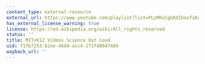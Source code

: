 ```yaml
---
content_type: external-resource
external_url: https://www.youtube.com/playlist?list=PLzMhsCgGKd1hoofiKuifwy6qRXZs7NG6a
has_external_license_warning: true
license: https://en.wikipedia.org/wiki/All_rights_reserved
status: ''
title: MIT+K12 Videos Science Out Loud
uid: 71fb7253-b2ee-46d4-acc4-1f1f48047484
wayback_url: ''
---
```

